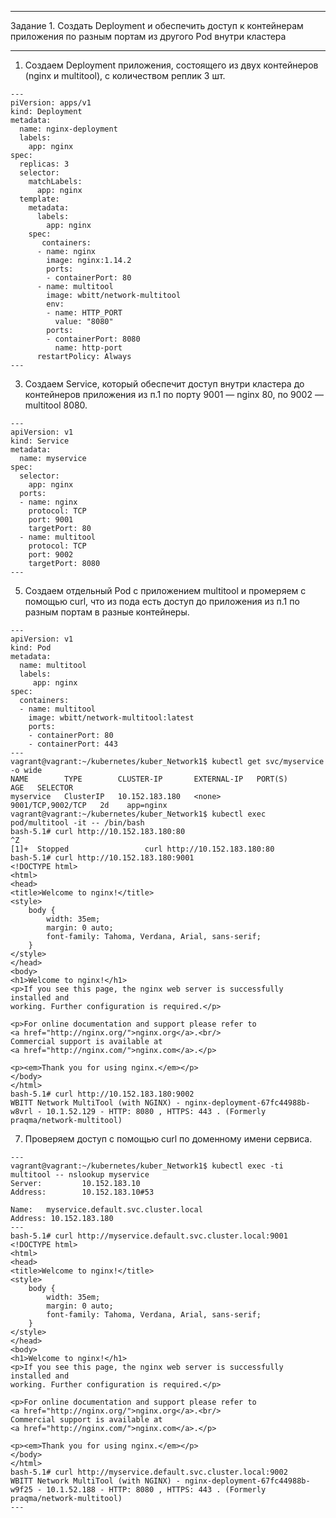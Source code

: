 ***
Задание 1. Создать Deployment и обеспечить доступ к контейнерам приложения по разным портам из другого Pod внутри кластера
***
1. Создаем Deployment приложения, состоящего из двух контейнеров (nginx и multitool), с количеством реплик 3 шт.
```
---
piVersion: apps/v1
kind: Deployment
metadata:
  name: nginx-deployment
  labels:
    app: nginx
spec:
  replicas: 3
  selector:
    matchLabels:
      app: nginx
  template:
    metadata:
      labels:
        app: nginx
    spec:
       containers:
      - name: nginx
        image: nginx:1.14.2
        ports:
        - containerPort: 80
      - name: multitool
        image: wbitt/network-multitool
        env:
        - name: HTTP_PORT
          value: "8080"
        ports:
        - containerPort: 8080
          name: http-port
      restartPolicy: Always
---
```
3. Создаем Service, который обеспечит доступ внутри кластера до контейнеров приложения из п.1 по порту 9001 — nginx 80, по 9002 — multitool 8080.
```
---
apiVersion: v1
kind: Service
metadata:
  name: myservice
spec:
  selector:
    app: nginx
  ports:
  - name: nginx
    protocol: TCP
    port: 9001
    targetPort: 80
  - name: multitool
    protocol: TCP
    port: 9002
    targetPort: 8080
---
```
5. Создаем отдельный Pod с приложением multitool и промеряем с помощью curl, что из пода есть доступ до приложения из п.1 по разным портам в разные контейнеры.
```
---
apiVersion: v1
kind: Pod
metadata:
  name: multitool
  labels:
     app: nginx
spec:
  containers:
  - name: multitool
    image: wbitt/network-multitool:latest
    ports:
    - containerPort: 80
    - containerPort: 443
---
vagrant@vagrant:~/kubernetes/kuber_Network1$ kubectl get svc/myservice -o wide
NAME        TYPE        CLUSTER-IP       EXTERNAL-IP   PORT(S)             AGE   SELECTOR
myservice   ClusterIP   10.152.183.180   <none>        9001/TCP,9002/TCP   2d    app=nginx
vagrant@vagrant:~/kubernetes/kuber_Network1$ kubectl exec pod/multitool -it -- /bin/bash
bash-5.1# curl http://10.152.183.180:80
^Z
[1]+  Stopped                 curl http://10.152.183.180:80
bash-5.1# curl http://10.152.183.180:9001
<!DOCTYPE html>
<html>
<head>
<title>Welcome to nginx!</title>
<style>
    body {
        width: 35em;
        margin: 0 auto;
        font-family: Tahoma, Verdana, Arial, sans-serif;
    }
</style>
</head>
<body>
<h1>Welcome to nginx!</h1>
<p>If you see this page, the nginx web server is successfully installed and
working. Further configuration is required.</p>

<p>For online documentation and support please refer to
<a href="http://nginx.org/">nginx.org</a>.<br/>
Commercial support is available at
<a href="http://nginx.com/">nginx.com</a>.</p>

<p><em>Thank you for using nginx.</em></p>
</body>
</html>
bash-5.1# curl http://10.152.183.180:9002
WBITT Network MultiTool (with NGINX) - nginx-deployment-67fc44988b-w8vrl - 10.1.52.129 - HTTP: 8080 , HTTPS: 443 . (Formerly praqma/network-multitool)
```
7. Проверяем доступ с помощью curl по доменному имени сервиса.
```
---
vagrant@vagrant:~/kubernetes/kuber_Network1$ kubectl exec -ti multitool -- nslookup myservice
Server:         10.152.183.10
Address:        10.152.183.10#53

Name:   myservice.default.svc.cluster.local
Address: 10.152.183.180
---
bash-5.1# curl http://myservice.default.svc.cluster.local:9001
<!DOCTYPE html>
<html>
<head>
<title>Welcome to nginx!</title>
<style>
    body {
        width: 35em;
        margin: 0 auto;
        font-family: Tahoma, Verdana, Arial, sans-serif;
    }
</style>
</head>
<body>
<h1>Welcome to nginx!</h1>
<p>If you see this page, the nginx web server is successfully installed and
working. Further configuration is required.</p>

<p>For online documentation and support please refer to
<a href="http://nginx.org/">nginx.org</a>.<br/>
Commercial support is available at
<a href="http://nginx.com/">nginx.com</a>.</p>

<p><em>Thank you for using nginx.</em></p>
</body>
</html>
bash-5.1# curl http://myservice.default.svc.cluster.local:9002
WBITT Network MultiTool (with NGINX) - nginx-deployment-67fc44988b-w9f25 - 10.1.52.188 - HTTP: 8080 , HTTPS: 443 . (Formerly praqma/network-multitool) 
---
```

